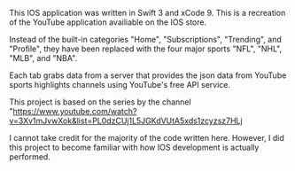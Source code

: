 This IOS application was written in Swift 3 and xCode 9. This is a recreation of the YouTube application availiable on the IOS store.

Instead of the built-in categories "Home", "Subscriptions", "Trending", and "Profile", they have been replaced with the four major sports "NFL", "NHL", "MLB", and "NBA".

Each tab grabs data from a server that provides the json data from YouTube sports highlights channels using YouTube's free API service.

This project is based on the series by the channel "https://www.youtube.com/watch?v=3Xv1mJvwXok&list=PL0dzCUj1L5JGKdVUtA5xds1zcyzsz7HLj

I cannot take credit for the majority of the code written here. However, I did this project to become familiar with how IOS development is actually performed. 
